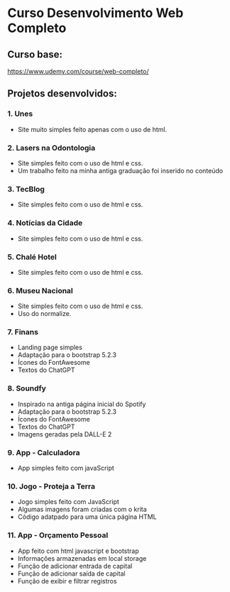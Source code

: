 # Curso Desenvolvimento Web Completo
## Curso base:
https://www.udemy.com/course/web-completo/


## Projetos desenvolvidos:

### 1. Unes
* Site muito simples feito apenas com o uso de html.

### 2. Lasers na Odontologia
* Site simples feito com o uso de html e css.
* Um trabalho feito na minha antiga graduação foi inserido no conteúdo

### 3. TecBlog
* Site simples feito com o uso de html e css.

### 4. Notícias da Cidade
* Site simples feito com o uso de html e css.

### 5. Chalé Hotel
* Site simples feito com o uso de html e css.

### 6. Museu Nacional
* Site simples feito com o uso de html e css.
* Uso do normalize.

### 7. Finans
* Landing page simples
* Adaptação para o bootstrap 5.2.3
* Ícones do FontAwesome
* Textos do ChatGPT

### 8. Soundfy
* Inspirado na antiga página inicial do Spotify
* Adaptação para o bootstrap 5.2.3
* Ícones do FontAwesome
* Textos do ChatGPT
* Imagens geradas pela DALL-E 2

### 9. App - Calculadora
* App simples feito com javaScript

### 10. Jogo - Proteja a Terra
* Jogo simples feito com JavaScript
* Algumas imagens foram criadas com o krita
* Código adatpado para uma única página HTML

### 11. App - Orçamento Pessoal
* App feito com html javascript e bootstrap
* Informações armazenadas em local storage
* Função de adicionar entrada de capital
* Função de adicionar saída de capital
* Função de exibir e filtrar registros